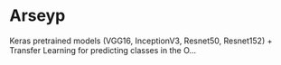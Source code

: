 # Arseyp
Keras pretrained models (VGG16, InceptionV3, Resnet50, Resnet152) + Transfer Learning for predicting classes in the O…
